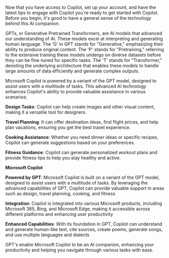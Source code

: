 Now that you have access to Copilot, set up your account, and have the latest tips to engage with Copilot you're ready to get started with Copilot. Before you begin, it's good to have a general sense of the technology behind this AI companion. 

GPTs, or Generative Pretrained Transformers, are AI models that advanced our understanding of AI. These models excel at interpreting and generating human language. The 'G' in GPT stands for "Generative," emphasizing their ability to produce original content. The 'P' stands for "Pretraining," referring to the extensive training these models undergo on diverse datasets before they can be fine-tuned for specific tasks. The 'T' stands for "Transformer," denoting the underlying architecture that enables these models to handle large amounts of data efficiently and generate complex outputs.

Microsoft Copilot is powered by a variant of the GPT model, designed to assist users with a multitude of tasks. This advanced AI technology enhances Copilot's ability to provide valuable assistance in various scenarios:

**Design Tasks**: Copilot can help create images and other visual content, making it a versatile tool for designers.

**Travel Planning**: It can offer destination ideas, find flight prices, and help plan vacations, ensuring you get the best travel experience.

**Cooking Assistance**: Whether you need dinner ideas or specific recipes, Copilot can generate suggestions based on your preferences.

**Fitness Guidance**: Copilot can generate personalized workout plans and provide fitness tips to help you stay healthy and active.

**Microsoft Copilot**

**Powered by GPT**: Microsoft Copilot is built on a variant of the GPT model, designed to assist users with a multitude of tasks. By leveraging the advanced capabilities of GPT, Copilot can provide valuable support in areas such as design, travel planning, cooking, and fitness

**Integration**: Copilot is integrated into various Microsoft products, including Microsoft 365, Bing, and Microsoft Edge, making it accessible across different platforms and enhancing user productivity

**Enhanced Capabilities**: With its foundation in GPT, Copilot can understand and generate human-like text, cite sources, create poems, generate songs, and use multiple languages and dialects

GPT's enable Microsoft Copilot to be an AI  companion, enhancing your productivity and helping you navigate through various tasks with ease.